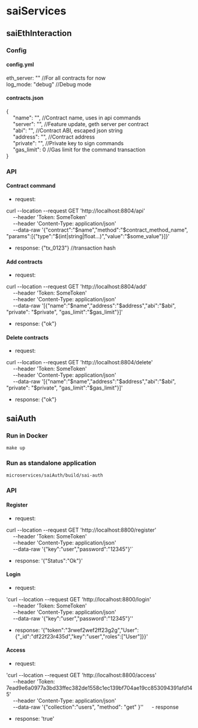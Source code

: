 # saiServices

## saiEthInteraction

### Config
#### config.yml

eth_server: "" //For all contracts for now  
log_mode: "debug" //Debug mode

#### contracts.json

{  
&emsp;    "name": "", //Contract name, uses in api commands  
&emsp;    "server": "", //Feature update, geth server per contract  
&emsp;    "abi": "", //Contract ABI, escaped json string  
&emsp;    "address": "", //Contract address  
&emsp;    "private": "", //Private key to sign commands  
&emsp;    "gas_limit": 0 //Gas limit for the command transaction  
}

### API
#### Contract command
- request:

curl --location --request GET 'http://localhost:8804/api' \
&emsp;    --header 'Token: SomeToken' \
&emsp;    --header 'Content-Type: application/json' \
&emsp;    --data-raw '{"contract":"$name","method":"$contract_method_name", "params":[{"type":"$(int|string|float...)","value":"$some_value"}]}'

- response: {"tx_0123"} //transaction hash

#### Add contracts
- request:

curl --location --request GET 'http://localhost:8804/add' \
&emsp;    --header 'Token: SomeToken' \
&emsp;    --header 'Content-Type: application/json' \
&emsp;    --data-raw '[{"name":"$name","address":"$address","abi":"$abi", "private": "$private", "gas_limit":"$gas_limit"}]'

- response: {"ok"}

#### Delete contracts
- request:

curl --location --request GET 'http://localhost:8804/delete' \
&emsp;    --header 'Token: SomeToken' \
&emsp;    --header 'Content-Type: application/json' \
&emsp;    --data-raw '[{"name":"$name","address":"$address","abi":"$abi", "private": "$private", "gas_limit":"$gas_limit"}]'

- response: {"ok"}

## saiAuth
### Run in Docker
`make up`

### Run as standalone application
`microservices/saiAuth/build/sai-auth` 

### API
#### Register
- request:

 curl --location --request GET 'http://localhost:8800/register' \
 &emsp;    --header 'Token: SomeToken' \
 &emsp;    --header 'Content-Type: application/json' \
 &emsp;    --data-raw '{"key":"user","password":"12345"}'`

- response: '{\"Status\":\"Ok\"}'

#### Login
- request:

'curl --location --request GET 'http://localhost:8800/login' \
&emsp;    --header 'Token: SomeToken' \
&emsp;    --header 'Content-Type: application/json' \
&emsp;    --data-raw '{"key":"user","password":"12345"}''

- response:  '{"token":"3rwef2wef2ff23g2g","User":{"_id":"df22f23r435d","key":"user","roles":["User"]}}'

#### Access 
- request:

'curl --location --request GET 'http://localhost:8800/access' \
&emsp;    --header 'Token: 7ead9e6a0977a3bd33ffec382de1558c1ec139bf704ae19cc853094391afd145' \
&emsp;    --header 'Content-Type: application/json' \
&emsp;    --data-raw '{"collection":"users", "method": "get" }''
&emsp;    - response 

- response: 'true'
